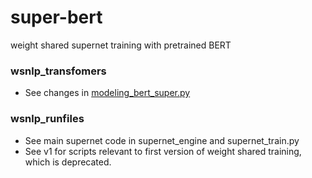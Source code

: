 # super-bert
weight shared supernet training with pretrained BERT 

### wsnlp_transfomers
- See changes in [modeling_bert_super.py](https://github.com/sameerreddy13/super-bert/blob/master/wsnlp_transformers/src/transformers/models/bert/modeling_bert_super.py)

### wsnlp_runfiles
- See main supernet code in supernet_engine and supernet_train.py
- See v1 for scripts relevant to first version of weight shared training, which is deprecated.
